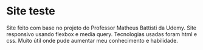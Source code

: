 # Site teste
Site feito com base no projeto do Professor Matheus Battisti da Udemy. 
Site responsivo usando flexbox e media query. 
Tecnologias usadas foram html e css.
Muito útil onde pude aumentar meu conhecimento e habilidade.
